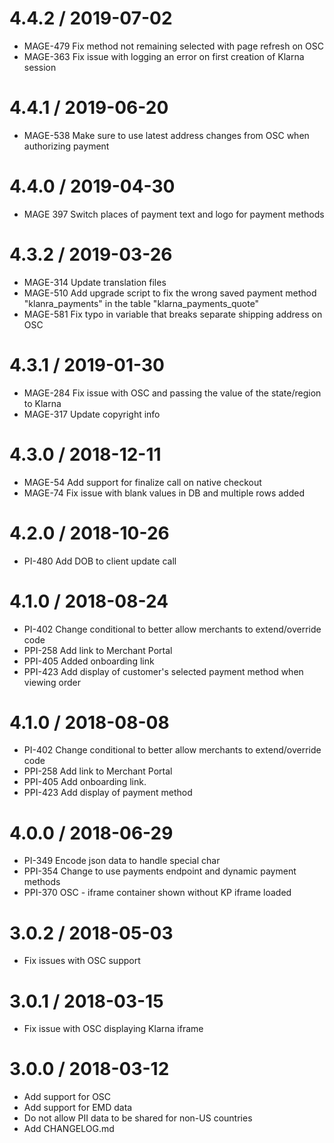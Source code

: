 
4.4.2 / 2019-07-02
==================

  * MAGE-479 Fix method not remaining selected with page refresh on OSC
  * MAGE-363 Fix issue with logging an error on first creation of Klarna session

4.4.1 / 2019-06-20
==================

  * MAGE-538 Make sure to use latest address changes from OSC when authorizing payment

4.4.0 / 2019-04-30
==================

  * MAGE 397 Switch places of payment text and logo for payment methods

4.3.2 / 2019-03-26
==================

  * MAGE-314 Update translation files
  * MAGE-510 Add upgrade script to fix the wrong saved payment method "klanra_payments" in the table "klarna_payments_quote"
  * MAGE-581 Fix typo in variable that breaks separate shipping address on OSC

4.3.1 / 2019-01-30
==================

  * MAGE-284 Fix issue with OSC and passing the value of the state/region to Klarna
  * MAGE-317 Update copyright info

4.3.0 / 2018-12-11
==================

  * MAGE-54 Add support for finalize call on native checkout
  * MAGE-74 Fix issue with blank values in DB and multiple rows added

4.2.0 / 2018-10-26
==================

  * PI-480 Add DOB to client update call

4.1.0 / 2018-08-24
==================

  * PI-402 Change conditional to better allow merchants to extend/override code
  * PPI-258 Add link to Merchant Portal
  * PPI-405 Added onboarding link
  * PPI-423 Add display of customer's selected payment method when viewing order

4.1.0 / 2018-08-08
==================

  * PI-402 Change conditional to better allow merchants to extend/override code
  * PPI-258 Add link to Merchant Portal
  * PPI-405 Add onboarding link.
  * PPI-423 Add display of payment method

4.0.0 / 2018-06-29
==================

  * PI-349 Encode json data to handle special char
  * PPI-354 Change to use payments endpoint and dynamic payment methods
  * PPI-370 OSC - iframe container shown without KP iframe loaded

3.0.2 / 2018-05-03
==================

  * Fix issues with OSC support

3.0.1 / 2018-03-15
==================

  * Fix issue with OSC displaying Klarna iframe

3.0.0 / 2018-03-12
==================

  * Add support for OSC
  * Add support for EMD data
  * Do not allow PII data to be shared for non-US countries
  * Add CHANGELOG.md
